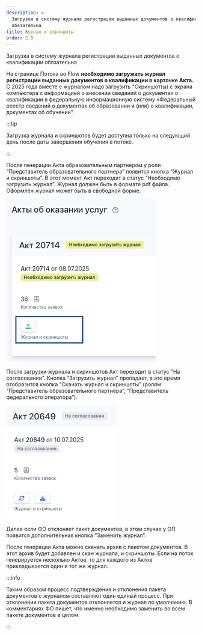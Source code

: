 ```yaml
---
description: >-
  Загрузка в систему журнала регистрации выданных документов о квалификации
  обязательна
title: Журнал и скриншоты
order: 2.5
---
```


Загрузка в систему журнала регистрации выданных документов о квалификации обязательна

На странице Потока во Flow **необходимо загружать журнал регистрации выданных документов о квалификации в карточке Акта.** С 2025 года вместе с журналом надо загрузить "Скриншот(ы) с экрана компьютера с информацией о внесении сведений о документах о квалификации в федеральную информационную систему «Федеральный реестр сведений о документах об образовании и (или) о квалификации, документах об обучении".

:::tip 

Загрузка журнала и скриншотов будет доступна только на следующий день после даты завершения обучения в потоке.

:::

После генерации Акта образовательным партнером у роли “Представитель образовательного партнера” появится кнопка “Журнал и скриншоты”. В этот момент Акт переходит в статус “Необходимо загрузить журнал”. Журнал должен быть в формате pdf файла. Оформлен журнал может быть в свободной форме.

![](<../.gitbook/assets/image (225).png>)

После загрузки журнала и скриншотов Акт переходит в статус “На согласовании”. Кнопка “Загрузить журнал” пропадает, в это время отобразится кнопка “Скачать журнал и скриншоты” (ролям “Представитель образовательного партнера”, “Представитель федерального оператора”).

![](<../.gitbook/assets/image (226).png>)

Далее если ФО отклоняет пакет документов, в этом случае у ОП появится дополнительная кнопка “Заменить журнал”.

После генерации Акта можно скачать архив с пакетом документов. В этот архив будет добавлен и скан журнала, и скриншоты. Если на поток генерируется несколько Актов, то для каждого из Актов прикладывается один и тот же журнал.

:::info 

Таким образом процесс подтверждения и отклонения пакета документов с журналом составляют один единый процесс. При отклонении пакета документов отклоняется и журнал по умолчанию. В комментариях ФО пишет, что именно необходимо заменить во всем пакете документов в целом.

:::